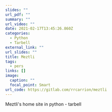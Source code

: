 ```yaml
---
slides: ""
url_pdf: ""
summary: ""
url_video: ""
date: 2021-02-17T13:45:26.860Z
categories:
  - Python
  - Tarbell 
external_link: ""
url_slides: ""
title: Meztli
tags:
  - pers
links: []
image:
  caption: ""
  focal_point: Smart
url_code: https://gitlab.com/rrcarrion/meztli
---
```

Meztli's home site in python - tarbell

